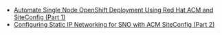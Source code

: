 - [Automate Single Node OpenShift Deployment Using Red Hat ACM and SiteConfig (Part 1)](https://pandeybk.medium.com/automate-single-node-openshift-deployment-using-red-hat-acm-and-siteconfig-39ddcd31225c)
- [Configuring Static IP Networking for SNO with ACM SiteConfig (Part 2)](https://medium.com/@pandeybk/configuring-static-ip-networking-for-sno-with-acm-siteconfig-blog-2-bd05d0ea9441)
